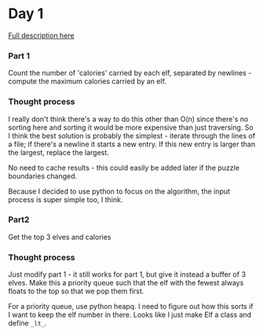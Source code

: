 # Day 1
[Full description here](https://adventofcode.com/2022/day/1)

### Part 1
Count the number of 'calories' carried by each elf, separated by newlines - compute the maximum calories carried by an elf. 

### Thought process
I really don't think there's a way to do this other than O(n) since there's no sorting here and sorting it would be more expensive than just traversing. So I think the best solution is probably the simplest - iterate through the lines of a file; if there's a newline it starts a new entry. If this new entry is larger than the largest, replace the largest. 

No need to cache results - this could easily be added later if the puzzle boundaries changed. 

Because I decided to use python to focus on the algorithm, the input process is super simple too, I think.

### Part2 
Get the top 3 elves and calories

### Thought process
Just modify part 1 - it still works for part 1, but give it instead a buffer of 3 elves. Make this a priority queue such that the elf with the fewest always floats to the top so that we pop them first. 

For a priority queue, use python heapq. I need to figure out how this sorts if I want to keep the elf number in there. Looks like I just make Elf a class and define `_lt_`.
